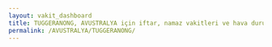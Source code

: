 ```yaml
---
layout: vakit_dashboard
title: TUGGERANONG, AVUSTRALYA için iftar, namaz vakitleri ve hava durumu - ilçe/eyalet seç
permalink: /AVUSTRALYA/TUGGERANONG/
---
```


<script type="text/javascript">
  var GLOBAL_COUNTRY = 'AVUSTRALYA';
  var GLOBAL_CITY = 'TUGGERANONG';
  var GLOBAL_STATE = '';
  var lat = 72;
  var lon = 21;
</script>
